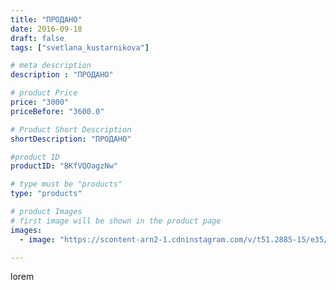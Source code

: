 ```yaml
---
title: "ПРОДАНО"
date: 2016-09-18
draft: false
tags: ["svetlana_kustarnikova"]

# meta description
description : "ПРОДАНО"

# product Price
price: "3000"
priceBefore: "3600.0"

# Product Short Description
shortDescription: "ПРОДАНО"

#product ID
productID: "BKfVQOagzNw"

# type must be "products"
type: "products"

# product Images
# first image will be shown in the product page
images:
  - image: "https://scontent-arn2-1.cdninstagram.com/v/t51.2885-15/e35/14280361_1404351892927549_1158398291_n.jpg?tp=1&_nc_ht=scontent-arn2-1.cdninstagram.com&_nc_cat=101&_nc_ohc=S3M_rJkhgWkAX-K85k3&ccb=7-4&oh=5cd1b8fc73ded25b5fc7237717497192&oe=60838EE0&ig_cache_key=MTM0MTg4NDY4Nzk0NTI0OTY0OA%3D%3D.2-ccb7-4"

---
```

lorem
